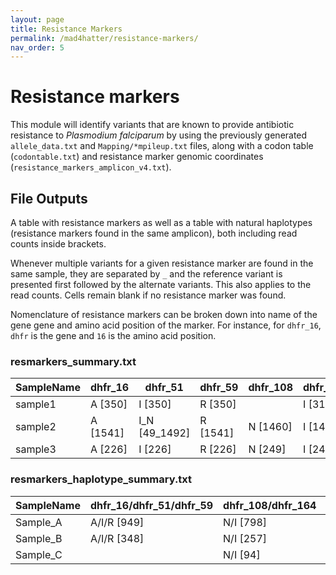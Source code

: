 ```yaml
---
layout: page
title: Resistance Markers
permalink: /mad4hatter/resistance-markers/
nav_order: 5
---
```


# Resistance markers

This module will identify variants that are known to provide antibiotic resistance to *Plasmodium falciparum* by using the previously generated `allele_data.txt` and `Mapping/*mpileup.txt` files, along with a codon table (`codontable.txt`) and resistance marker genomic coordinates (`resistance_markers_amplicon_v4.txt`).

## File Outputs

A table with resistance markers as well as a table with natural haplotypes (resistance markers found in the same amplicon), both including read counts inside brackets.

Whenever multiple variants for a given resistance marker are found in the same sample, they are separated by `_` and the reference variant is presented first followed by the alternate variants. This also applies to the read counts. Cells remain blank if no resistance marker was found.

Nomenclature of resistance markers can be broken down into name of the gene gene and amino acid position of the marker. For instance, for `dhfr_16`, `dhfr` is the gene and `16` is the amino acid position.

### resmarkers_summary.txt

|SampleName|dhfr_16|dhfr_51|dhfr_59|dhfr_108|dhfr_164|...|
|---|---|---|---|---|---|---|
|sample1|A [350]|I [350]|R [350]||I [314]|...|
|sample2|A [1541]|I_N [49_1492]|R [1541]|N [1460]|I [1460]|...|
|sample3|A [226]|I [226]|R [226]|N [249]|I [249]|...|

### resmarkers_haplotype_summary.txt 

|SampleName|dhfr_16/dhfr_51/dhfr_59|dhfr_108/dhfr_164|mdr1_1034/mdr1_1042|crt_72/crt_73/crt_74/crt_75/crt_76|...|
|---|---|---|---|---|---|
|Sample_A|A/I/R [949]|N/I [798]|S/N [1449]|C/V/M/N/K [859]|...|
|Sample_B|A/I/R [348]|N/I [257]|S/N [399]|C/V/M/N/K [390]|...|
|Sample_C||N/I [94]|S/N [269]|C/V/M/N/K [183]|...|

[jekyll-organization]: https://github.com/EPPIcenter
